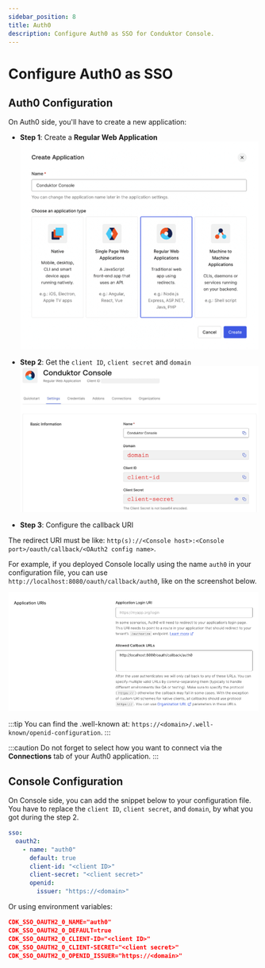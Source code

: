 ```yaml
---
sidebar_position: 8
title: Auth0
description: Configure Auth0 as SSO for Conduktor Console.
---
```


# Configure Auth0 as SSO

## Auth0 Configuration

On Auth0 side, you'll have to create a new application:

- **Step 1**: Create a **Regular Web Application** ![](../../assets/auth0-create-app.png)

- **Step 2**: Get the `client ID`, `client secret` and `domain` ![](../../assets/auth0-client-id-secret-domain.png)

- **Step 3**: Configure the callback URI

The redirect URI must be like: `http(s)://<Console host>:<Console port>/oauth/callback/<OAuth2 config name>`. 

For example, if you deployed Console locally using the name `auth0` in your configuration file, you can use `http://localhost:8080/oauth/callback/auth0`, like on the screenshot below.

![](../../assets/auth0-callback.png)

:::tip
You can find the .well-known at: `https://<domain>/.well-known/openid-configuration`.
:::

:::caution
Do not forget to select how you want to connect via the **Connections** tab of your Auth0 application.
:::

## Console Configuration

On Console side, you can add the snippet below to your configuration file. You have to replace the `client ID`, `client secret`, and `domain`, by what you got during the step 2.

```yaml title="platform-config.yaml"
sso:
  oauth2:
    - name: "auth0"
      default: true
      client-id: "<client ID>"
      client-secret: "<client secret>"
      openid:
        issuer: "https://<domain>"
```

Or using environment variables:

```json
CDK_SSO_OAUTH2_0_NAME="auth0"
CDK_SSO_OAUTH2_0_DEFAULT=true
CDK_SSO_OAUTH2_0_CLIENT-ID="<client ID>"
CDK_SSO_OAUTH2_0_CLIENT-SECRET="<client secret>"
CDK_SSO_OAUTH2_0_OPENID_ISSUER="https://<domain>"
```